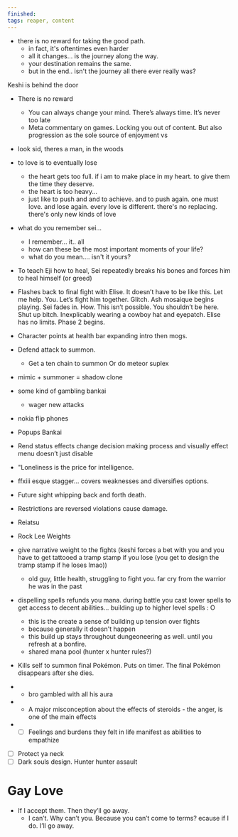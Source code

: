 ```yaml
---
finished: 
tags: reaper, content
---
```


- there is no reward for taking the good path. 
	- in fact, it's oftentimes even harder
	- all it changes... is the journey along the way. 
	- your destination remains the same.
	- but in the end.. isn't the journey all there ever really was?


Keshi is behind the door

- There is no reward
	- You can always change your mind. There’s always time. It’s never too late
	- Meta commentary on games. Locking you out of content. But also progression as the sole source of enjoyment vs
- look sid, theres a man, in the woods



- to love is to eventually lose
	- the heart gets too full. if i am to make place in my heart. to give them the time they deserve. 
	- the heart is too heavy... 
	- just like to push and and to achieve. and to push again. one must love. and lose again. every love is different. there's no replacing. there's only new kinds of love

- what do you remember sei...
	- I remember... it.. all
	- how can these be the most important moments of your life?
	- what do you mean.... isn't it yours?


- To teach Eji how to heal, Sei repeatedly breaks his bones and forces him to heal himself (or greed)
- Flashes back to final fight with Elise. It doesn’t have to be like this. Let me help. You. Let’s fight him together. Glitch. Ash mosaique begins playing. Sei fades in. How. This isn’t possible. You shouldn’t be here. Shut up bitch. Inexplicably wearing a cowboy hat and eyepatch. Elise has no limits. Phase 2 begins. 
- Character points at health bar expanding intro then mogs. 

- Defend attack to summon. 
	- Get a ten chain to summon Or do meteor suplex 
- mimic + summoner = shadow clone
- some kind of gambling bankai
	- wager new attacks
- nokia flip phones
- Popups Bankai
-  Rend  status effects change decision making process and visually effect menu  doesn’t just disable  
- "Loneliness is the price for intelligence.
- ffxiii esque stagger... covers weaknesses and diversifies options. 
- Future sight whipping back and forth death. 
- Restrictions are reversed  violations cause damage. 
- Reiatsu
- Rock Lee Weights
- give narrative weight to the fights (keshi forces a bet with you and you have to get tattooed a tramp stamp if you lose (you get to design the tramp stamp if he loses lmao))
	- old guy, little health, struggling to fight you. far cry from the warrior he was in the past
- dispelling spells refunds you mana. during battle you cast lower spells to get access to decent abilities... building up to higher level spells : O 
	- this is the create a sense of building up tension over fights
	- because generally it doesn't happen
	- this build up stays throughout dungeoneering as well. until you refresh at a bonfire. 
	- shared mana pool (hunter x hunter rules?) 
- Kills self to summon final Pokémon. Puts on timer. The final Pokémon disappears after she dies. 
- - bro gambled with all his aura
- - A major misconception about the effects of steroids - the anger, is one of the main effects
- - [ ] Feelings and burdens they felt in life manifest as abilities to empathize 
- [ ] Protect ya neck
- [ ] Dark souls design. Hunter hunter assault 
# Gay Love
- If I accept them. Then they’ll go away. 
	- I can’t. Why can’t you. Because you can’t come to terms? ecause if I do.  I’ll go away. 
